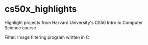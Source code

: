 # cs50x_highlights
Highlight projects from Harvard University's CS50 Intro to Computer Science course

Filter: Image filtering program written in C
